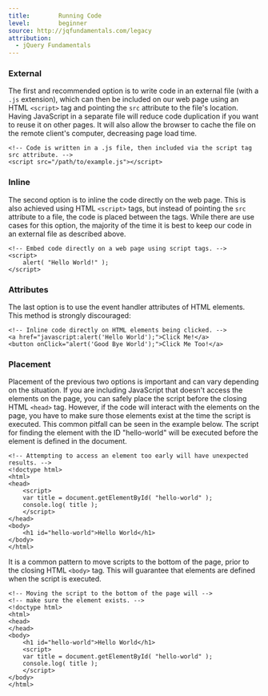 ```yaml
---
title:        Running Code
level:        beginner
source: http://jqfundamentals.com/legacy
attribution:
  - jQuery Fundamentals
---
```


### External

The first and recommended option is to write code in an external file (with a `.js` extension), which can then be included on our web page using an HTML `<script>` tag and pointing the `src` attribute to the file's location. Having JavaScript in a separate file will reduce code duplication if you want to reuse it on other pages. It will also allow the browser to cache the file on the remote client's computer, decreasing page load time.

```
<!-- Code is written in a .js file, then included via the script tag src attribute. -->
<script src="/path/to/example.js"></script>
```
### Inline

The second option is to inline the code directly on the web page. This is also achieved using HTML `<script>` tags, but instead of pointing the `src` attribute to a file, the code is placed between the tags. While there are use cases for this option, the majority of the time it is best to keep our code in an external file as described above.

```
<!-- Embed code directly on a web page using script tags. -->
<script>
	alert( "Hello World!" );
</script>
```

### Attributes

The last option is to use the event handler attributes of HTML elements. This method is strongly discouraged:

```
<!-- Inline code directly on HTML elements being clicked. -->
<a href="javascript:alert('Hello World');">Click Me!</a>
<button onClick="alert('Good Bye World');">Click Me Too!</a>
```

### Placement

Placement of the previous two options is important and can vary depending on the situation. If you are including JavaScript that doesn't access the elements on the page, you can safely place the script before the closing HTML `<head>` tag. However, if the code will interact with the elements on the page, you have to make sure those elements exist at the time the script is executed. This common pitfall can be seen in the example below. The script for finding the element with the ID "hello-world" will be executed before the element is defined in the document.

```
<!-- Attempting to access an element too early will have unexpected results. -->
<!doctype html>
<html>
<head>
	<script>
	var title = document.getElementById( "hello-world" );
	console.log( title );
	</script>
</head>
<body>
	<h1 id="hello-world">Hello World</h1>
</body>
</html>
```

It is a common pattern to move scripts to the bottom of the page, prior to the closing HTML `<body>` tag. This will guarantee that elements are defined when the script is executed.

```
<!-- Moving the script to the bottom of the page will -->
<!-- make sure the element exists. -->
<!doctype html>
<html>
<head>
</head>
<body>
	<h1 id="hello-world">Hello World</h1>
	<script>
	var title = document.getElementById( "hello-world" );
	console.log( title );
	</script>
</body>
</html>
```
